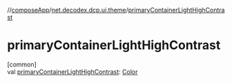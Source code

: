 //[composeApp](../../index.md)/[net.decodex.dcp.ui.theme](index.md)/[primaryContainerLightHighContrast](primary-container-light-high-contrast.md)

# primaryContainerLightHighContrast

[common]\
val [primaryContainerLightHighContrast](primary-container-light-high-contrast.md): [Color](https://developer.android.com/reference/kotlin/androidx/compose/ui/graphics/Color.html)
